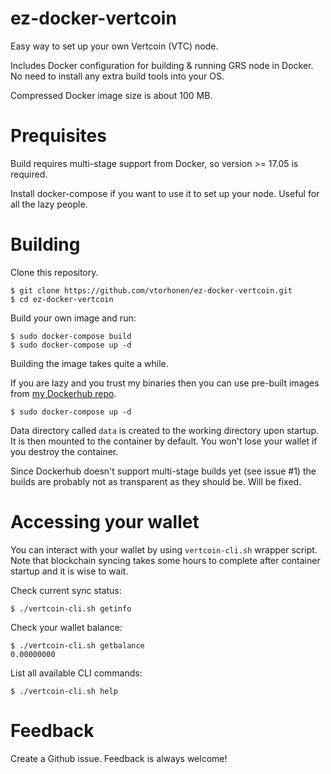 # ez-docker-vertcoin

Easy way to set up your own Vertcoin (VTC) node.

Includes Docker configuration for building & running GRS node in Docker. No need to install any extra build tools into your OS.

Compressed Docker image size is about 100 MB.

# Prequisites

Build requires multi-stage support from Docker, so version >= 17.05 is required.

Install docker-compose if you want to use it to set up your node. Useful for all the lazy people.

# Building

Clone this repository.

```
$ git clone https://github.com/vtorhonen/ez-docker-vertcoin.git
$ cd ez-docker-vertcoin
```

Build your own image and run:

```
$ sudo docker-compose build
$ sudo docker-compose up -d
```

Building the image takes quite a while.

If you are lazy and you trust my binaries then you can use pre-built images from [my Dockerhub repo](https://hub.docker.com/r/vtorhonen/ez-docker-vertcoin/).

```
$ sudo docker-compose up -d
```

Data directory called `data` is created to the working directory upon startup. It is then mounted to the container by default. You won't lose your wallet if you destroy the container.

Since Dockerhub doesn't support multi-stage builds yet (see issue #1) the builds are probably not as transparent as they should be. Will be fixed.

# Accessing your wallet

You can interact with your wallet by using `vertcoin-cli.sh` wrapper script. Note that blockchain syncing takes some hours to complete after container startup and it is wise to wait.

Check current sync status:

```
$ ./vertcoin-cli.sh getinfo
```

Check your wallet balance:

```
$ ./vertcoin-cli.sh getbalance
0.00000000
```

List all available CLI commands:

```
$ ./vertcoin-cli.sh help
```

# Feedback

Create a Github issue. Feedback is always welcome!
